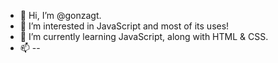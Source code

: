 - 👋 Hi, I’m @gonzagt.
- 👀 I’m interested in JavaScript and most of its uses!
- 🌱 I’m currently learning JavaScript, along with HTML & CSS.
- 📫 --

<!---
gonzagt/gonzagt is a ✨ special ✨ repository because its `README.md` (this file) appears on your GitHub profile.
You can click the Preview link to take a look at your changes.
--->
